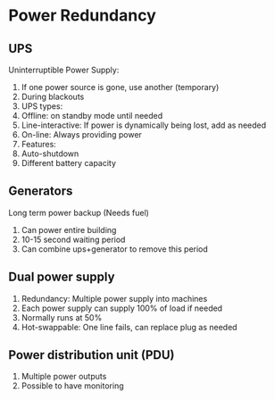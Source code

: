 # Power Redundancy

## UPS

Uninterruptible Power Supply:
1. If one power source is gone, use another (temporary)
1. During blackouts
1. UPS types:
 1. Offline: on standby mode until needed
 1. Line-interactive: If power is dynamically being lost, add as needed
 1. On-line: Always providing power
1. Features:
 1. Auto-shutdown
 1. Different battery capacity

## Generators

Long term power backup (Needs fuel)
1. Can power entire building
1. 10-15 second waiting period
1. Can combine ups+generator to remove this period

## Dual power supply

1. Redundancy: Multiple power supply into machines
1. Each power supply can supply 100% of load if needed
 1. Normally runs at 50%
1. Hot-swappable: One line fails, can replace plug as needed

## Power distribution unit (PDU)

1. Multiple power outputs
1. Possible to have monitoring
